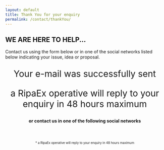 ```yaml
---
layout: default
title: Thank You for your enquiry
permalink: /contact/thankYou/
---
```


<div class="spacial-features customFadeInUp" data-scroll="">
    <section class="container">
        <div class="row">
            <div class="col-12">
                <div class="header">
                    <h2>WE ARE HERE TO HELP...</h2>
                    <p class="center">
                        Contact us using the form below or in one of the social networks listed below indicating your issue, idea or proposal.
                    </p>
                </div>
                <div class="container">
                    <div class="row">
                    <div class="col-md-3"></div>
                    <div class="col-md-6 alert alert-success text-center">
                        <p></p>
                        <p style="text-align: center; font-size: 28;">
                        Your e-mail was successfully sent
                        </p>
                        <p style="text-align: center; font-size: 28;">
                        a RipaEx operative will reply to your enquiry in 48 hours maximum
                        </p>
                        <p></p>
                    </div>
                    <div class="col-md-3"></div>
                    </div>
                </div>
                <div class="index-clients">
                    <div class="container">
                        <header>
                            <h4>or contact us in one of the following social networks</h4>
                        </header>
                        <div class="row justify-content-center icons">
                            <div class="col-12 col-md-6 col-lg">
                                <a target="_blank" href="https://t.me/ripaex">
                                    <i class="fab fa-telegram fa-5x"></i>
                                </a>
                            </div>
                            <div class="col-12 col-md-6 col-lg">
                                <a target="_blank" href="https://join.slack.com/t/ripaex/shared_invite/enQtMzM4NzUwNjU4OTQ0LTY3MDJmMTdhYTNlZjJlNGUxNzM1YjUwYjgyYjZlMDJmOTg3NTIzNThmNTYyMGQ3ODBkOTRmYzk3Y2Y4MzBkOTY">
                                    <i class="fab fa-slack fa-5x"></i>
                                </a>
                            </div>
                        </div>
                    </div>
                </div>
            </div>
        </div>
        <div class="row">
            <div class="col-12">
                <div class="header">
                    <p class="center" style="font-size: 70%; text-align: center;">
                        * a RipaEx operative will reply to your enquiry in 48 hours maximum
                    </p>
                </div>
            </div>
        </div>
    </section>
</div>
